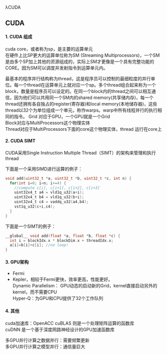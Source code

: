 λCUDA
## CUDA

#### 1. CUDA 组成  
cuda core，或者称为sp，是主要的运算单元  
在硬件上比SP更大的运算单位称为SM (Streaming Multiprocessors)，一个SM是由多个SP加上其他的资源组成的，实际上SM才更像是一个具有完整功能的CORE。因为SM可以调度并发射指令到运算单元内。  
[](https://pic2.zhimg.com/80/v2-8c9abad3321a3b4775fe490a3fef2a52_1440w.jpg)  

最基本的程序并行结构称为thread，这是程序员可以控制的最细粒度的并行单位。每一个thread在运算单元上就对应一个sp。多个thread组合起来称为一个block，数量是程序员可以设定的。在同一个block内的thread之间可以相互通信，因为他们可以共用同一个SM内的shared memory(共享储内存)，每一个thread还拥有各自独占的register(寄存器)和local memory(本地储存器)，这些thread以32个为单位组成一个单元，称作warps。warp中所有线程并行的执行相同的指令。
Grid 对应于GPU，一个GPU就是一个Grid  
Block对应与MultiProcessors这个物理实体  
Thread对应于MultiProcessors下面的core这个物理实体，thread 运行在core上  


#### 2. CUDA SIMT

CUDA采用Single Instruction Multiple Thread（SIMT）的架构来管理和执行thread  

下面是一个采用SIMD进行运算的例子：  
```c
void add(uint32_t *a, uint32_t *b, uint32_t *c, int n) {
  for(int i=0; i<n; i+=4) {
    //compute c[i], c[i+1], c[i+2], c[i+3]
    uint32x4_t a4 = vld1q_u32(a+i);
    uint32x4_t b4 = vld1q_u32(b+i);
    uint32x4_t c4 = vaddq_u32(a4,b4);
    vst1q_u32(c+i,c4);
  }
}
```

下面是一个SIMT的例子：  
```c
__global__ void add(float *a, float *b, float *c) {
  int i = blockIdx.x * blockDim.x + threadIdx.x;
  a[i]=b[i]+c[i]; //no loop!
}
```

#### 3. GPU架构  

- Fermi  
- Kepler，相较于Fermi更快，效率更高，性能更好。  
    Dynamic Parallelism： GPU动态的启动新的Grid，kernel直接启动另外的kernel，而不需要CPU  
    Hyper-Q：为GPU和CPU提供了32个工作队列  

#### 4. 其他  
cuda加速库：OpenACC
cuBLAS 则是一个处理矩阵运算的函数库  
cuDNN 是一个基于深度网路神经设计的GPU加速函数库  

多GPU并行计算之数据并行：需要频繁更新  
多GPU并行计算之模型并行：通信量巨大  